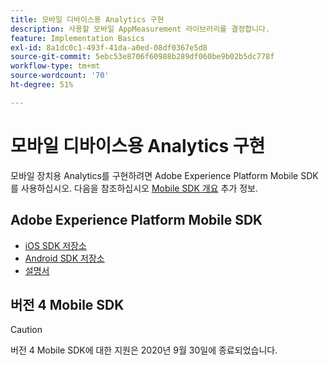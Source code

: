 ```yaml
---
title: 모바일 디바이스용 Analytics 구현
description: 사용할 모바일 AppMeasurement 라이브러리를 결정합니다.
feature: Implementation Basics
exl-id: 8a1dc0c1-493f-41da-a0ed-08df0367e5d8
source-git-commit: 5ebc53e8706f60988b289df060be9b02b5dc778f
workflow-type: tm+mt
source-wordcount: '70'
ht-degree: 51%

---
```


# 모바일 디바이스용 Analytics 구현

모바일 장치용 Analytics를 구현하려면 Adobe Experience Platform Mobile SDK를 사용하십시오. 다음을 참조하십시오 [Mobile SDK 개요](aep-edge/mobile-sdk/overview.md) 추가 정보.

## Adobe Experience Platform Mobile SDK

* [iOS SDK 저장소](https://github.com/adobe/aepsdk-analytics-ios)
* [Android SDK 저장소](https://github.com/adobe/aepsdk-analytics-android)
* [설명서](https://sdkdocs.com/)

## 버전 4 Mobile SDK

>[!CAUTION]
>
>버전 4 Mobile SDK에 대한 지원은 2020년 9월 30일에 종료되었습니다.

